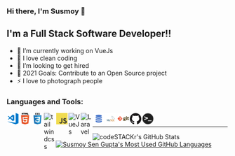 ### Hi there, I'm Susmoy 👋

## I'm a Full Stack Software Developer!!

- 🌱 I’m currently working on VueJs
- 🔭 I love clean coding
- 👯 I’m looking to get hired
- 🥅 2021 Goals: Contribute to an Open Source project
- ⚡ I love to photograph people

### Languages and Tools:

<img align="left" alt="Visual Studio Code" width="26px" src="https://raw.githubusercontent.com/github/explore/80688e429a7d4ef2fca1e82350fe8e3517d3494d/topics/visual-studio-code/visual-studio-code.png" hspace="1" />

<img align="left" alt="HTML5" width="26px" src="https://raw.githubusercontent.com/github/explore/80688e429a7d4ef2fca1e82350fe8e3517d3494d/topics/html/html.png" hspace="1" />

<img align="left" alt="CSS3" width="26px" src="https://raw.githubusercontent.com/github/explore/80688e429a7d4ef2fca1e82350fe8e3517d3494d/topics/css/css.png" hspace="1" />

<img align="left" alt="tailwindcss" width="26px" src="https://raw.githubusercontent.com/SusmoySenGupta/readme-contents/main/all-logo/tailwind-css-logo.svg" hspace="1" />

<img align="left" alt="JavaScript" width="26px" src="https://raw.githubusercontent.com/github/explore/80688e429a7d4ef2fca1e82350fe8e3517d3494d/topics/javascript/javascript.png" hspace="1" />

<img align="left" alt="VueJs" width="26px" src="https://raw.githubusercontent.com/SusmoySenGupta/readme-contents/main/all-logo/vuejs-logo.png" hspace="1" />

<img align="left" alt="Laravel" width="26px" src="https://raw.githubusercontent.com/SusmoySenGupta/readme-contents/main/all-logo/laravel-logo.png" hspace="1" />

<img align="left" alt="SQL" width="26px" src="https://raw.githubusercontent.com/github/explore/80688e429a7d4ef2fca1e82350fe8e3517d3494d/topics/sql/sql.png" hspace="1" />

<img align="left" alt="MySQL" width="26px" src="https://raw.githubusercontent.com/github/explore/80688e429a7d4ef2fca1e82350fe8e3517d3494d/topics/mysql/mysql.png" hspace="1" />

<img align="left" alt="Git" width="26px" src="https://raw.githubusercontent.com/github/explore/80688e429a7d4ef2fca1e82350fe8e3517d3494d/topics/git/git.png" hspace="1" />

<img align="left" alt="GitHub" width="26px" src="https://raw.githubusercontent.com/github/explore/78df643247d429f6cc873026c0622819ad797942/topics/github/github.png" hspace="1" />

<img align="left" alt="Terminal" width="26px" src="https://raw.githubusercontent.com/github/explore/80688e429a7d4ef2fca1e82350fe8e3517d3494d/topics/terminal/terminal.png" hspace="1" />

<br />

<hr />

<img align="left" alt="codeSTACKr's GitHub Stats" src="https://github-readme-stats.codestackr.vercel.app/api?username=SusmoySenGupta&show_icons=true&bg_color=1a202c&icon_color=8B5CF6&title_color=DDD6FE&text_color=F9FAFB" />


<a href="https://github.com/anuraghazra/github-readme-stats">
  <img align="top" src="https://github-readme-stats.vercel.app/api/top-langs/?username=SusmoySenGupta&count_private=true&theme=dracula&show_icons=true&hide=css&layout=compact&card_width=270&line_height=20&title_color=DDD6FE&text_color=F9FAFB" alt="Susmoy Sen Gupta's Most Used GitHub Languages" />
</a>










<!-- [![Website](https://img.shields.io/website?label=codeSTACKr.com&style=for-the-badge&url=https%3A%2F%2Fcodestackr.com)](https://codestackr.com) -->
<!-- [![Twitter Follow](https://img.shields.io/twitter/follow/codeSTACKr?color=1DA1F2&logo=twitter&style=for-the-badge)](https://twitter.com/intent/follow?original_referer=https%3A%2F%2Fgithub.com%2FcodeSTACKr&screen_name=codeSTACKr) -->

<!-- ### Connect with me:

<!-- [<img align="left" alt="codeSTACKr.com" width="22px" src="https://raw.githubusercontent.com/iconic/open-iconic/master/svg/globe.svg" />][website]
[<img align="left" alt="codeSTACKr | YouTube" width="22px" src="https://cdn.jsdelivr.net/npm/simple-icons@v3/icons/youtube.svg" />][youtube]
[<img align="left" alt="codeSTACKr | Twitter" width="22px" src="https://cdn.jsdelivr.net/npm/simple-icons@v3/icons/twitter.svg" />][twitter]
[<img align="left" alt="codeSTACKr | LinkedIn" width="22px" src="https://cdn.jsdelivr.net/npm/simple-icons@v3/icons/linkedin.svg" />][linkedin]
[<img align="left" alt="codeSTACKr | Instagram" width="22px" src="https://cdn.jsdelivr.net/npm/simple-icons@v3/icons/instagram.svg" />][instagram] -->

<!-- [website]: #
[course]:#
[twitter]: #
[youtube]: #
[instagram]: #
[linkedin]: #
[webdevplaylist]: #
[jsplaylist]: #
[cssplaylist]: #
[reactplaylist]: #
[tailwindcss]: # -->
